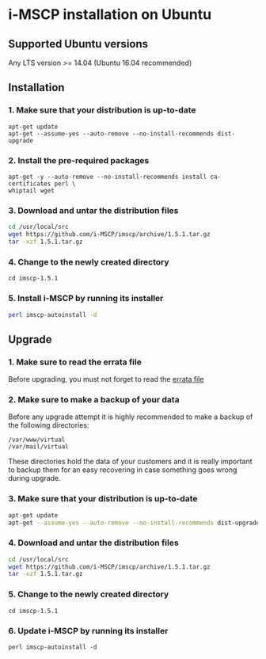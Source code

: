 # i-MSCP installation on Ubuntu

## Supported Ubuntu versions

Any LTS version >= 14.04 (Ubuntu 16.04 recommended)

## Installation

### 1. Make sure that your distribution is up-to-date

```
apt-get update
apt-get --assume-yes --auto-remove --no-install-recommends dist-upgrade
```

### 2. Install the pre-required packages

```
apt-get -y --auto-remove --no-install-recommends install ca-certificates perl \
whiptail wget
```

### 3. Download and untar the distribution files

```bash
cd /usr/local/src
wget https://github.com/i-MSCP/imscp/archive/1.5.1.tar.gz
tar -xzf 1.5.1.tar.gz
```

### 4. Change to the newly created directory

```
cd imscp-1.5.1
```

### 5. Install i-MSCP by running its installer

```bash
perl imscp-autoinstall -d
```

## Upgrade

### 1. Make sure to read the errata file

Before upgrading, you must not forget to read the
[errata file](https://github.com/i-MSCP/imscp/blob/1.5.1/docs/1.5.x_errata.md)


### 2. Make sure to make a backup of your data

Before any upgrade attempt it is highly recommended to make a backup of the
following directories:

```
/var/www/virtual
/var/mail/virtual
```

These directories hold the data of your customers and it is really important to
backup them for an easy recovering in case something goes wrong during upgrade.

### 3. Make sure that your distribution is up-to-date

```bash
apt-get update
apt-get --assume-yes --auto-remove --no-install-recommends dist-upgrade
```

### 4. Download and untar the distribution files

```bash
cd /usr/local/src
wget https://github.com/i-MSCP/imscp/archive/1.5.1.tar.gz
tar -xzf 1.5.1.tar.gz
```

### 5. Change to the newly created directory

```
cd imscp-1.5.1
```

### 6. Update i-MSCP by running its installer

```
perl imscp-autoinstall -d
```

